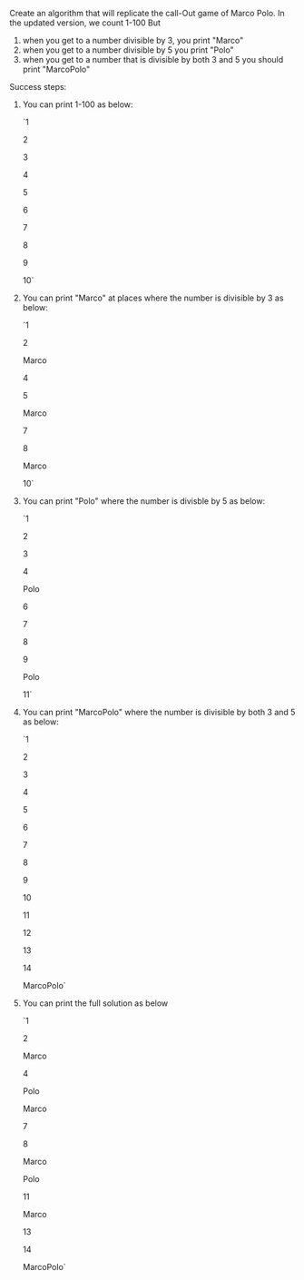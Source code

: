 Create an algorithm that will replicate the call-Out game of Marco Polo.
In the updated version, we count 1-100
But
1. when you get to a number divisible by 3, you print "Marco"
2. when you get to a number divisible by 5 you print "Polo"
3. when you get to a number that is divisible by both 3 and 5 you should print "MarcoPolo"

Success steps:
1. You can print 1-100 as below:

    `1

     2

     3

     4

     5

     6

     7

     8

     9

     10`


2. You can print "Marco" at places where the number is divisible by 3 as below:

    `1

     2

     Marco

     4

     5

     Marco

     7

     8

     Marco

     10`

3. You can print "Polo" where the number is divisble by 5 as below:

    `1

     2

     3

     4

     Polo

     6

     7

     8

     9

     Polo

     11`

4. You can print "MarcoPolo" where the number is divisible by both 3 and 5 as below:

    `1

     2

     3

     4

     5

     6

     7

     8

     9

     10

     11

     12

     13

     14

     MarcoPolo`

5. You can print the full solution as below

    `1

     2

     Marco

     4

     Polo

     Marco

     7

     8

     Marco

     Polo

     11

     Marco

     13

     14

     MarcoPolo`
